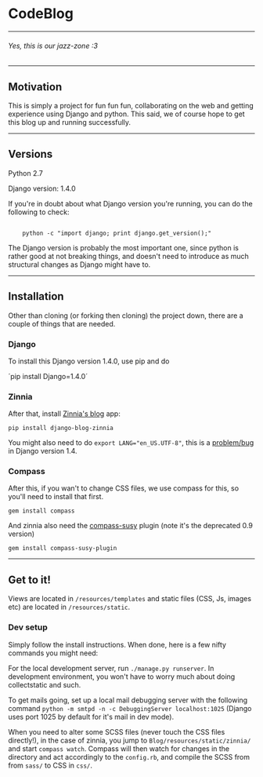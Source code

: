 # CodeBlog #

---

###### Yes, this is our jazz-zone :3 ######

---

## Motivation ##
This is simply a project for fun fun fun, collaborating on the web and getting experience using Django and python. This said, we of course hope to get this blog up and running successfully.

---

## Versions ##
Python 2.7

Django version: 1.4.0

If you're in doubt about what Django version you're running, you can do the following to check:

<code>
    python -c "import django; print django.get_version();"
</code>

The Django version is probably the most important one, since python is rather good at not breaking things, and doesn't need to introduce as much structural changes as Django might have to.

---

## Installation ##

Other than cloning (or forking then cloning) the project down, there are a couple of things that are needed.

### Django ###
To install this Django version 1.4.0, use pip and do

´pip install Django=1.4.0´


### Zinnia ###
After that, install [Zinnia's blog](http://django-blog-zinnia.com/documentation/getting-started/install/ "Zinnia's blog") app:

`pip install django-blog-zinnia`

You might also need to do `export LANG="en_US.UTF-8"`, this is a [problem/bug](https://code.djangoproject.com/ticket/16017 "Create superuser fails") in Django version 1.4.

### Compass ###
After this, if you wan't to change CSS files, we use compass for this, so you'll need to install that first.

`gem install compass`

And zinnia also need the [compass-susy](http://susy.oddbird.net/ "Responsive grids for Compass.") plugin (note it's the deprecated 0.9 version)

`gem install compass-susy-plugin`


---

## Get to it! ##

Views are located in `/resources/templates` and static files (CSS, Js, images etc) are located in `/resources/static`.

### Dev setup ###

Simply follow the install instructions. When done, here is a few nifty commands you might need:

For the local development server, run `./manage.py runserver`. In development environment, you won't have to worry much about doing collectstatic and such.

To get mails going, set up a local mail debugging server with the following command `python -m smtpd -n -c DebuggingServer localhost:1025` (Django uses port 1025 by default for it's mail in dev mode).

When you need to alter some SCSS files (never touch the CSS files directly!), in the case of zinnia, you jump to `Blog/resources/static/zinnia/` and start `compass watch`. Compass will then watch for changes in the directory and act accordingly to the `config.rb`, and compile the SCSS from from `sass/` to CSS in `css/`.

